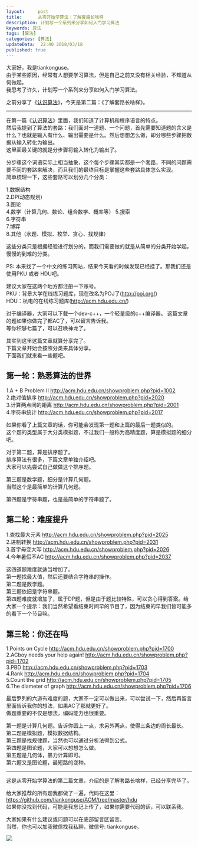 ```yaml
---   
layout:     post  
title:      从零开始学算法：了解套路长啥样   
description: 计划写一个系列来分享如何入门学习算法  
keywords: 算法  
tags: [算法]  
categories: [算法]  
updateData:  22:40 2018/03/18
published: true  
---  
```

 
大家好，我是tiankonguse。  
由于某些原因，经常有人想要学习算法，但是自己之前又没有相关经验，不知道从何做起。  
我思考了许久，计划写一个系列来分享如何入门学习算法。  

之前分享了《[认识算法](http://mp.weixin.qq.com/s/2CyGYZ5SFs-cLBHkxAhdyg)》，今天是第二篇：《了解套路长啥样》。  

***

在第一篇《[认识算法](http://mp.weixin.qq.com/s/2CyGYZ5SFs-cLBHkxAhdyg)》里面，我们知道了计算机和程序语言的特点。  
然后我提到了算法的套路：我们面对一道题、一个问题，首先需要知道题的含义是什么？也就是输入有什么、输出需要是什么。然后想想怎么做，即分哪些步骤把数据从输入转化为输出。  
这里面最关键的就是分步骤将输入转化为输出了。  


分步骤这个词语实际上相当抽象，这个每个步骤其实都是一个套路，不同的问题需要不同的套路来解决，而且我们的最终目标是掌握这些套路具体怎么实现。  
简单梳理一下，这些套路可以划分几个分类：  

1.数据结构  
2.DP(动态规划)  
3.图论  
4.数学（计算几何、数论、组合数学、概率等） 
5.搜索  
6.字符串  
7.博弈  
8.其他（水题、模拟、枚举、贪心、找规律）


这些分类只是根据经验进行划分的，而我们需要做的就是从简单的分类开始学起，慢慢的到难的分类。 


PS: 本来找了一个中文的练习网站，结果今天看的时候发现已经挂了。那我们还是使用PKU 或者 HDU吧。  

建议大家在这两个地方都注册一下账号。  
PKU：背景大学在线练习题库，现在改名为POJ了(http://poj.org/)  
HDU：杭电的在线练习题库(http://acm.hdu.edu.cn/)  


对于编译器，大家可以下载一个dev-c++，一个轻量级的c++编译器。 
这篇文章的题如果你做完了都AC了，可以留言告诉我。  
等你积够七篇了，可以召唤神龙了。    


其实到这里这篇文章就算分享完了。  
下篇文章开始会按照分类来具体分享。  
下面我们就来看一些题吧。  


## 第一轮：熟悉算法的世界

1.A + B Problem II http://acm.hdu.edu.cn/showproblem.php?pid=1002   
2.绝对值排序 http://acm.hdu.edu.cn/showproblem.php?pid=2020  
3.计算两点间的距离 http://acm.hdu.edu.cn/showproblem.php?pid=2001  
4.字符串统计 http://acm.hdu.edu.cn/showproblem.php?pid=2017  


如果你看了上篇文章的话，你可能会发现第一题和上篇的最后一题类似的。  
这个题的类型属于大分类模拟题，不过我们一般称为高精度题，算是模拟题的细分吧。  


对于第二题，算是排序题了。  
排序算法有很多，下篇文章单独介绍吧。  
大家可以先尝试自己做做这个排序题。  


第三题是数学题，细分是计算几何题。  
当然这个是最简单的计算几何题。  


第四题是字符串题，也是最简单的字符串题了。  



## 第二轮：难度提升


1.查找最大元素 http://acm.hdu.edu.cn/showproblem.php?pid=2025  
2.进制转换 http://acm.hdu.edu.cn/showproblem.php?pid=2031  
3.首字母变大写 http://acm.hdu.edu.cn/showproblem.php?pid=2026  
4.今年暑假不AC http://acm.hdu.edu.cn/showproblem.php?pid=2037  


这四道题难度就适当增加了。  
第一题找最大值，然后还要结合字符串的操作。  
第二题是数学题。  
第三题依旧是字符串题。  
第四题难度就增加了，属于DP题，但是由于题比较特殊，可以贪心得到答案。给大家一个提示：我们当然希望看结束时间早的节目了，因为结束的早我们皆可能多的看下一个节目嘛。  


## 第三轮：你还在吗  


1.Points on Cycle http://acm.hdu.edu.cn/showproblem.php?pid=1700  
2.ACboy needs your help again! http://acm.hdu.edu.cn/showproblem.php?pid=1702  
3.PBD http://acm.hdu.edu.cn/showproblem.php?pid=1703  
4.Rank http://acm.hdu.edu.cn/showproblem.php?pid=1704  
5.Count the grid http://acm.hdu.edu.cn/showproblem.php?pid=1705  
6.The diameter of graph http://acm.hdu.edu.cn/showproblem.php?pid=1706  


最后罗列的六道有难度的题，大家不一定可以做出来，可以尝试一下，然后再留言里面告诉我你的想法，如果AC了那就更好了。  
做题重要的不仅是想法，编码能力也很重要。  


第一题是计算几何题。告诉你圆上一点，求另外两点，使得三条边的周长最长。  
第二题是模拟题，模拟数据结构。  
第三题是找规律题，当然也可以通过分析法得到公式。  
第四题是图论题，大家可以想想怎么做。  
第五题是几何体，暴力计算即可。  
第六题又是图论题，最短路的变种。  



***

这是从零开始学算法的第二篇文章，介绍的是了解套路长啥样，已经分享完毕了。  



给大家推荐的所有题我都做了一遍，代码在这里：https://github.com/tiankonguse/ACM/tree/master/hdu  
如果你没找到代码，可能是我忘记上传了，如果你需要代码的话，可以联系我。  


大家如果有什么建议或问题可以在底部留言区留言。  
当然，你也可以加我微信找我私聊，微信号: tiankonguse。  

![](https://res.tiankonguse.com/images/tiankonguse-support.png)  


